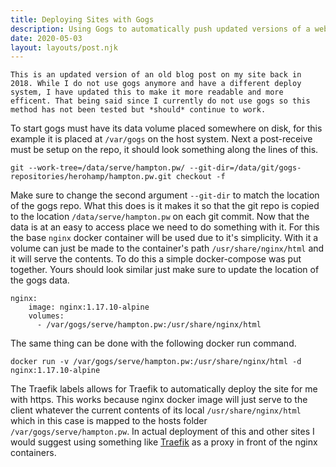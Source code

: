```yaml
---
title: Deploying Sites with Gogs
description: Using Gogs to automatically push updated versions of a website to a nginx docker container
date: 2020-05-03
layout: layouts/post.njk
---
```

`This is an updated version of an old blog post on my site back in 2018. While I do not use gogs anymore and have a different deploy system, I have updated this to make it more readable and more efficent. That being said since I currently do not use gogs so this method has not been tested but *should* continue to work.`

To start gogs must have its data volume placed somewhere on disk, for this example it is placed at `/var/gogs` on the host system. Next a post-receive must be setup on the repo, it should look something along the lines of this.
```
git --work-tree=/data/serve/hampton.pw/ --git-dir=/data/git/gogs-repositories/herohamp/hampton.pw.git checkout -f
```
Make sure to change the second argument `--git-dir` to match the location of the gogs repo. What this does is it makes it so that the git repo is copied to the location `/data/serve/hampton.pw` on each git commit. Now that the data is at an easy to access place we need to do something with it. For this the base `nginx` docker container will be used due to it's simplicity. With it a volume can just be made to the container's path `/usr/share/nginx/html` and it will serve the contents. To do this a simple docker-compose was put together. Yours should look similar just make sure to update the location of the gogs data.
```
nginx:
    image: nginx:1.17.10-alpine
    volumes:
      - /var/gogs/serve/hampton.pw:/usr/share/nginx/html
```
The same thing can be done with the following docker run command.
```
docker run -v /var/gogs/serve/hampton.pw:/usr/share/nginx/html -d nginx:1.17.10-alpine
```
The Traefik labels allows for Traefik to automatically deploy the site for me with https. This works because nginx docker image will just serve to the client whatever the current contents of its local `/usr/share/nginx/html` which in this case is mapped to the hosts folder `/var/gogs/serve/hampton.pw`. In actual deployment of this and other sites I would suggest using something like [Traefik](https://docs.traefik.io/) as a proxy in front of the nginx containers.
